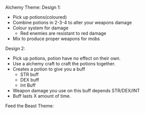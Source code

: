 
Alchemy Theme:
Design 1:
- Pick up potions(coloured)
- Combine potions in 2-3-4 to alter your weapons damage
- Colour system for damage
	- Red enemies are resistant to red damage
- Mix to produce proper weapons for mobs

Design 2:
- Pick up potions, potion have no effect on their own.
- Use a alchemy craft to craft the potions together.
- Creates a potion to give you a buff
	- STR buff
	- DEX buff
	- Int Buff
- Weapon damage you use on this buff depends STR/DEX/INT
- Buff lasts X amount of time.

Feed the Beast Theme: